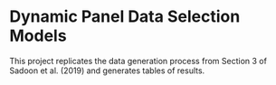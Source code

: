 # Dynamic Panel Data Selection Models

This project replicates the data generation process from Section 3 of Sadoon et al. (2019) and generates tables of results.
